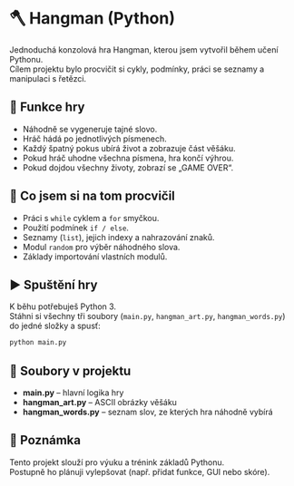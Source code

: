 # 🪓 Hangman (Python)

Jednoduchá konzolová hra Hangman, kterou jsem vytvořil během učení Pythonu.  
Cílem projektu bylo procvičit si cykly, podmínky, práci se seznamy a manipulaci s řetězci.

## 🎯 Funkce hry
- Náhodně se vygeneruje tajné slovo.
- Hráč hádá po jednotlivých písmenech.
- Každý špatný pokus ubírá život a zobrazuje část věšáku.
- Pokud hráč uhodne všechna písmena, hra končí výhrou.
- Pokud dojdou všechny životy, zobrazí se „GAME OVER“.

## 🧠 Co jsem si na tom procvičil
- Práci s `while` cyklem a `for` smyčkou.
- Použití podmínek `if / else`.
- Seznamy (`list`), jejich indexy a nahrazování znaků.
- Modul `random` pro výběr náhodného slova.
- Základy importování vlastních modulů.

## ▶️ Spuštění hry
K běhu potřebuješ Python 3.  
Stáhni si všechny tři soubory (`main.py`, `hangman_art.py`, `hangman_words.py`) do jedné složky a spusť:

```bash
python main.py
```

## 🧩 Soubory v projektu
- **main.py** – hlavní logika hry  
- **hangman_art.py** – ASCII obrázky věšáku  
- **hangman_words.py** – seznam slov, ze kterých hra náhodně vybírá

## 💬 Poznámka
Tento projekt slouží pro výuku a trénink základů Pythonu.  
Postupně ho plánuji vylepšovat (např. přidat funkce, GUI nebo skóre).
